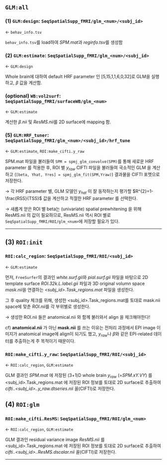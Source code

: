 ## `GLM:all`

### (1) `GLM:design`: `SeqSpatialSupp_fMRI/glm_<num>/<subj_id>`
$\leftarrow$ `behav_info.tsv`

`behav_info.tsv`를 load하여 *SPM.mat*과 *reginfo.tsv*를 생성함 

### (2) `GLM:estimate`: `SeqSpatialSupp_fMRI/glm_<num>/<subj_id>`
$\leftarrow$ `GLM:design`

Whole brain에 대하여 default HRF parameter 인 [5,15,1,1,6,0,32]로 GLM을 실행하고, $\beta$ 값을 계산함.

### (optional) `WB:vol2surf`: `SeqSpatialSupp_fMRI/surfaceWB/glm_<num>`
$\leftarrow$ `GLM:estimate`

계산한 $\beta$*.nii* 및 *ResMS.nii*를 2D surface에 mapping 함.

### (5) `GLM:HRF_tuner`: `SeqSpatialSupp_fMRI/glm_<num>/<subj_id>/hrf_tune`
$\leftarrow$ `GLM:estimate`, `ROI:make_cifti.y_raw`

SPM.mat 파일을 불러들여 `SPM = spmj_glm_convolve(SPM)`를 통해 새로운 HRF parameter 를 적용한 후, ROI 별 $y_{raw}$ CIFTI 파일을 불러들여 국소적인 GLM 을 계산하고 (`[beta, Yhat, Yres] = spmj_glm_fit(SPM,Yraw)`) 결과물을 CIFTI 포멧으로 저장한다.

$\rightarrow$ 각 HRF parameter 별, GLM 모델인 $y_{hat}$ 이 잘 동작하는지 평가할 $R^{2}=1-\frac{RSS}{TSS}$ 값을 계산하고 적절한 HRF parameter 를 선택한다.

$\rightarrow$ 새롭게 얻은 ROI 별 beta는 (univariate) spatial prewhitening 을 위해 ResMS.nii 의 값이 필요하므로, ResMS.nii 역시 ROI 별로 `SeqSpatialSupp_fMRI/ROI/glm_<num>`에 저장할 필요가 있다.

---

## (3) `ROI:init`

### `ROI:calc_region`: `SeqSpatialSupp_fMRI/ROI/<subj_id>`
$\leftarrow$ `GLM:estimate`

먼저, `FreeSurfer`의 결과인 *white.surf.gii*와 *pial.surf.gii* 파일을 바탕으로 2D template surface *ROI.32k.L.label.gii* 파일과 3D original volumn space *mask.nii*을 연결하는 *<subj_id>.Task_regions.mat* 파일을 생성한다.

그 후 quality 체크를 위해, 생성한 <subj_id>.Task_regions.mat를 토대로 mask.nii space에 맞춘 *ROI.nii*를 각 부위별로 생성한다. 

$\rightarrow$ 생성한 ROI.nii 들은 anatomical.nii 와 함께 불러와서 align 을 체크해야한다!

cf) **anatomical.nii** 가 아닌 **mask.nii** 를 쓰는 이유는 전처리 과정에서 EPI image 이미지가 anatomical image에 align이 되기도 했고, $y_{raw}$나 $\beta$와 같은 EPI-related 데이터를 추출하는게 주 목적이기 때문이다.

### `ROI:make_cifti.y_raw`: `SeqSpatialSupp_fMRI/ROI/<subj_id>`
$\leftarrow$ `ROI:calc_region`, `GLM:estimate`

GLM 결과인 *SPM.mat* 에 저장된 (3+1)D whole brain $y_{raw}$ (=*SPM.xY.VY*) 를 <subj_id>.Task_regions.mat 에 저장된 ROI 정보를 토대로 2D surface로 추출하여 *cifti.<hemi>.<subj_id>.<roi>.y_raw.dtseries.nii* 꼴(CIFTI)로 저장한다.

## (4) `ROI:glm`

### `ROI:make_cifti.ResMS`: `SeqSpatialSupp_fMRI/ROI/glm_<num>`
$\leftarrow$ `ROI:calc_region`, `GLM:estimate`

GLM 결과인 residual variance image *ResMS.nii* 를 <subj_id>.Task_regions.mat 에 저장된 ROI 정보를 토대로 2D surface로 추출하여 *cifti.<hemi>.<subj_id>.<roi>.ResMS.dscalar.nii* 꼴(CIFTI)로 저장한다.

---
